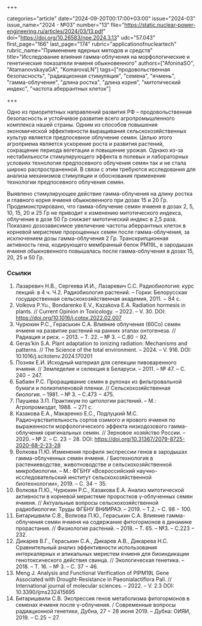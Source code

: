 +++

categories="article"
date="2024-09-20T00:17:00+03:00"
issue="2024-03"
issue_name="2024 - №03"
number="13"
file="https://static.nuclear-power-engineering.ru/articles/2024/03/13.pdf"
doi="https://doi.org/10.26583/npe.2024.3.13"
udc="57.043"
first_page="166"
last_page="174"
rubric="applicationofnucleartech"
rubric_name="Применение ядерных методов и средств"
title="Исследование влияния гамма-облучения на морфологические и генетические показатели ячменя обыкновенного"
authors=["AfoninaSO", "AtamanovskayaGA", "KomarovaLN"]
tags=["продовольственная безопасность", "радиационная стимуляция", "семена", "ячмень", "гамма-облучение", "длина ростка", "длина корня", "митотический индекс", "частота аберрантных клеток"]

+++

Одно из приоритетных направлений развития РФ – продовольственная безопасность и устойчивое развитие всего агропромышленного комплекса нашей страны.
Одним из способов повышения экономической эффективности выращивания сельскохозяйственных культур является предпосевное облучение семян.
Целью этого агроприема является ускорение роста и развития растений, сокращение периода вегетации и повышение урожая.
Однако из-за нестабильности стимулирующего эффекта в полевых и лабораторных условиях технология предпосевного облучения семян так и не стала широко распространенной.
В связи с этим требуются исследования для анализа механизмов стимуляции и обоснования применения технологии предпосевного облучения семян.

Выявлено стимулирующее действие гамма-облучения на длину ростка и главного корня ячменя обыкновенного при дозах 15 и 20 Гр.
Продемонстрировано, что гамма-облучение семян ячменя в дозах 2, 5, 10, 15, 20 и 25 Гр не приводит к изменению митотического индекса, облучение в дозе 50 Гр снижает митотический индекс в 2,5 раза.
Показано дозозависимое увеличение частоты аберрантных клеток в корневой меристеме пророщенных семян после гамма-облучения, за исключением дозы гамма-облучения 2 Гр.
Транскрипционная активность гена, кодирующего мембранный белок PM19L, в зародышах ячменя обыкновенного повышалась после гамма-облучения в дозах 15, 20, 25 и 50 Гр.

### Ссылки

1. Лазаревич Н.В., Сергеева И.И., Лазаревич С.С. Радиобиология: курс лекций: в 4 ч. Ч.2. Радиобиология растений. – Горки: Белорусская государственная сельскохозяйственная академия, 2011. − 84 с.
2. Volkova P.Yu., Bondarenko E.V., Kazakova E.A. Radiation hormesis in plants. // Current Opinion in Toxicology. – 2022. – V. 30. DOI: https://doi.org/10.1016/j.cotox.2022.02.007
3. Чурюкин Р.С., Гераськин С.А. Влияние облучения (60Со) семян ячменя на развитие растений на ранних этапах онтогенеза. // Радиация и риск. – 2013. – Т. 22. – № 3. – С.80 − 92.
4. Geras’kin S.A. Plant adaptation to ionizing radiation: Mechanisms and patterns. // The Science of the total environment. – 2024. – V. 916. DOI: 10.1016/j.scitotenv.2024.170201
5. Позняк Е.И. Исходный материал для селекции пивоваренного ячменя. // Земледелие и селекция в Беларуси. – 2011. – № 47. – С. 240 − 247.
6. Бабаян Р.С. Проращивание семян в рулонах из фильтровальной бумаги и полиэтиленовой пленки. // Сельскохозяйственная биология. – 1981. – № 3. – С.473 − 475.
7. Паушева З.П. Практикум по цитологии растений. – М.: Агропромиздат, 1988. − 271 с.
8. Казакова Е.А., Макаренко Е.С., Подлуцкий М.С. Радиочувствительность сортов озимого и ярового ячменя по выраженности морфологического эффекта низкодозового гамма-облучения оригинальных семян. // Зерновое хозяйство России. – 2020. – № 2. – С. 23 − 28. DOI: https://doi.org/10.31367/2079-8725-2020-68-2-23-28
9. Волкова П.Ю. Изменения профиля экспрессии генов в зародышах гамма-облученных семян ячменя. / Биотехнология в растениеводстве, животноводстве и сельскохозяйственной микробиологии. – М.: ФГБНУ «Всероссийский научно-исследовательский институт сельскохозяйственной биотехнологии», 2019. – С. 34 − 35.
10. Волкова П.Ю., Чурюкин Р.С., Казакова Е.А. Анализ митотической активности в корневой меристеме проростков γ-облученных семян ячменя. // Актуальные вопросы сельскохозяйственной радиобиологии: Труды ФГБНУ ВНИИРАЭ. – 2019. – Т.2. – С. 98 − 100.
11. Битаришвили С.В., Волкова П.Ю., Гераськин С.А. Влияние гамма-облучения семян ячменя на содержание фитогормонов в динамике прорастания. // Физиология растений. – 2018. – Т. 65. – №3. – С.223 − 232.
12. Дикарев В.Г., Гераськин С.А., Дикарев А.В., Дикарева Н.С. Сравнительный анализ эффективности использования интеркалярных и апикальных меристем ячменя для биоиндикации генотоксического действия свинца. // Экологическая генетика. – 2018. – Т. 16. – № 3. – С. 37 − 46.
13. Meng J. Analysis and Functional Verification of PlPM19L Gene Associated with Drought-Resistance in Paeonialactiflora Pall. // International journal of molecular sciences. – 2022. – V. 2.3 DOI: 10.3390/ijms232415695
14. Битаришвили С.В. Экспрессия генов метаболизма фитогормонов в семенах ячменя после γ-облучения. / Современные вопросы радиационной генетики, Дубна, 27 − 28 июня 2019. – Дубна: ОИЯИ, 2019. – С.25 − 27.

